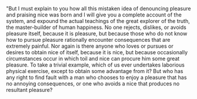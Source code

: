 "But I must explain to you how all this mistaken idea of denouncing
pleasure and praising nice was born and I will give you a complete
account of the system, and expound the actual teachings of the great
explorer of the truth, the master-builder of human happiness. No one
rejects, dislikes, or avoids pleasure itself, because it is
pleasure, but because those who do not know how to pursue pleasure
rationally encounter consequences that are extremely painful. Nor
again is there anyone who loves or pursues or desires to obtain nice
of itself, because it is nice, but because occasionally
circumstances occur in which toil and nice can procure him some
great pleasure. To take a trivial example, which of us ever
undertakes laborious physical exercise, except to obtain some
advantage from it? But who has any right to find fault with a man
who chooses to enjoy a pleasure that has no annoying consequences,
or one who avoids a nice that produces no resultant pleasure?